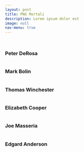 ```yaml
---
layout: post
title: PNG Mortali
description: Lorem ipsum dolor est
image: null
nav-menu: true
---
```


<span class="image fit"><img src="assets/images/camarilla.jpg" alt="" /></span>
<div class="box alt">
	<div class="row 50% uniform">
		<div class="4u"><span class="image fit"><img src="assets/images/peter.jpg" alt="" /></span><h3>Peter DeRosa</h3></div>
		<div class="4u"><span class="image fit"><img src="assets/images/markbolin.jpg" alt="" /></span><h3>Mark Bolin</h3></div>
		<div class="4u"><span class="image fit"><img src="assets/images/thomas.jpg" alt="" /></span><h3>Thomas Winchester</h3></div>
		<!-- Break -->
		<div class="4u"><span class="image fit"><img src="assets/images/elizabeth.jpg" alt="" /></span><h3>Elizabeth Cooper</h3></div>
		<div class="4u"><span class="image fit"><img src="assets/images/joemasseria.jpg" alt="" /></span><h3>Joe Masseria</h3></div>
		<div class="4u"><span class="image fit"><img src="assets/images/edgard.jpg" alt="" /></span><h3>Edgard Anderson</h3></div>
	</div>
</div>
